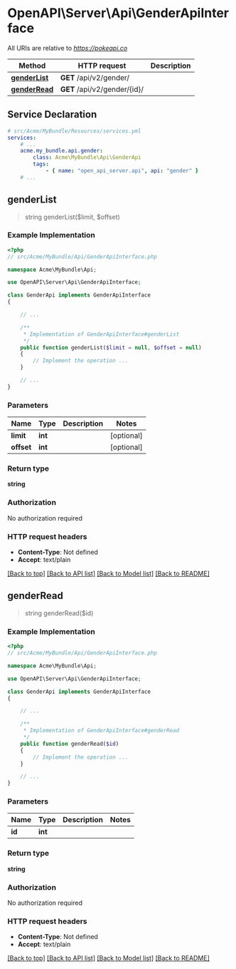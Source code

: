 # OpenAPI\Server\Api\GenderApiInterface

All URIs are relative to *https://pokeapi.co*

Method | HTTP request | Description
------------- | ------------- | -------------
[**genderList**](GenderApiInterface.md#genderList) | **GET** /api/v2/gender/ | 
[**genderRead**](GenderApiInterface.md#genderRead) | **GET** /api/v2/gender/{id}/ | 


## Service Declaration
```yaml
# src/Acme/MyBundle/Resources/services.yml
services:
    # ...
    acme.my_bundle.api.gender:
        class: Acme\MyBundle\Api\GenderApi
        tags:
            - { name: "open_api_server.api", api: "gender" }
    # ...
```

## **genderList**
> string genderList($limit, $offset)



### Example Implementation
```php
<?php
// src/Acme/MyBundle/Api/GenderApiInterface.php

namespace Acme\MyBundle\Api;

use OpenAPI\Server\Api\GenderApiInterface;

class GenderApi implements GenderApiInterface
{

    // ...

    /**
     * Implementation of GenderApiInterface#genderList
     */
    public function genderList($limit = null, $offset = null)
    {
        // Implement the operation ...
    }

    // ...
}
```

### Parameters

Name | Type | Description  | Notes
------------- | ------------- | ------------- | -------------
 **limit** | **int**|  | [optional]
 **offset** | **int**|  | [optional]

### Return type

**string**

### Authorization

No authorization required

### HTTP request headers

 - **Content-Type**: Not defined
 - **Accept**: text/plain

[[Back to top]](#) [[Back to API list]](../../README.md#documentation-for-api-endpoints) [[Back to Model list]](../../README.md#documentation-for-models) [[Back to README]](../../README.md)

## **genderRead**
> string genderRead($id)



### Example Implementation
```php
<?php
// src/Acme/MyBundle/Api/GenderApiInterface.php

namespace Acme\MyBundle\Api;

use OpenAPI\Server\Api\GenderApiInterface;

class GenderApi implements GenderApiInterface
{

    // ...

    /**
     * Implementation of GenderApiInterface#genderRead
     */
    public function genderRead($id)
    {
        // Implement the operation ...
    }

    // ...
}
```

### Parameters

Name | Type | Description  | Notes
------------- | ------------- | ------------- | -------------
 **id** | **int**|  |

### Return type

**string**

### Authorization

No authorization required

### HTTP request headers

 - **Content-Type**: Not defined
 - **Accept**: text/plain

[[Back to top]](#) [[Back to API list]](../../README.md#documentation-for-api-endpoints) [[Back to Model list]](../../README.md#documentation-for-models) [[Back to README]](../../README.md)

